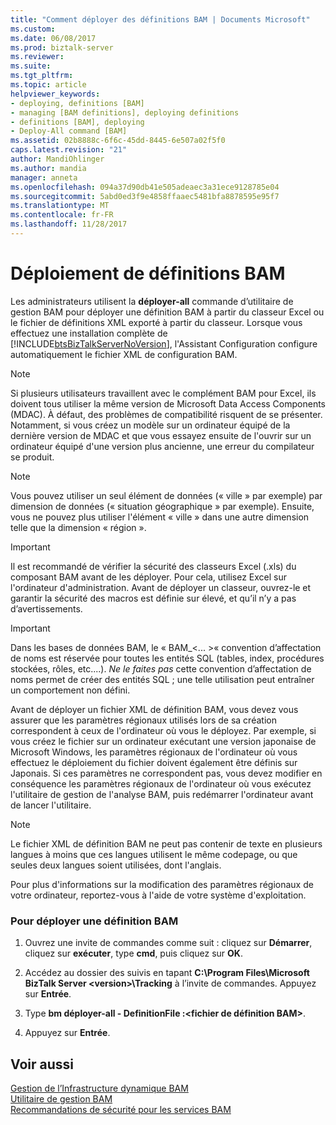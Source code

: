 ```yaml
---
title: "Comment déployer des définitions BAM | Documents Microsoft"
ms.custom: 
ms.date: 06/08/2017
ms.prod: biztalk-server
ms.reviewer: 
ms.suite: 
ms.tgt_pltfrm: 
ms.topic: article
helpviewer_keywords:
- deploying, definitions [BAM]
- managing [BAM definitions], deploying definitions
- definitions [BAM], deploying
- Deploy-All command [BAM]
ms.assetid: 02b8888c-6f6c-45dd-8445-6e507a02f5f0
caps.latest.revision: "21"
author: MandiOhlinger
ms.author: mandia
manager: anneta
ms.openlocfilehash: 094a37d90db41e505adeaec3a31ece9128785e04
ms.sourcegitcommit: 5abd0ed3f9e4858ffaaec5481bfa8878595e95f7
ms.translationtype: MT
ms.contentlocale: fr-FR
ms.lasthandoff: 11/28/2017
---
```

# <a name="how-to-deploy-bam-definitions"></a>Déploiement de définitions BAM
Les administrateurs utilisent la **déployer-all** commande d’utilitaire de gestion BAM pour déployer une définition BAM à partir du classeur Excel ou le fichier de définitions XML exporté à partir du classeur. Lorsque vous effectuez une installation complète de [!INCLUDE[btsBizTalkServerNoVersion](../includes/btsbiztalkservernoversion-md.md)], l'Assistant Configuration configure automatiquement le fichier XML de configuration BAM.  
  
> [!NOTE]
>  Si plusieurs utilisateurs travaillent avec le complément BAM pour Excel, ils doivent tous utiliser la même version de Microsoft Data Access Components (MDAC). À défaut, des problèmes de compatibilité risquent de se présenter. Notamment, si vous créez un modèle sur un ordinateur équipé de la dernière version de MDAC et que vous essayez ensuite de l'ouvrir sur un ordinateur équipé d'une version plus ancienne, une erreur du compilateur se produit.  
  
> [!NOTE]
>  Vous pouvez utiliser un seul élément de données (« ville » par exemple) par dimension de données (« situation géographique » par exemple). Ensuite, vous ne pouvez plus utiliser l'élément « ville » dans une autre dimension telle que la dimension « région ».  
  
> [!IMPORTANT]
>  Il est recommandé de vérifier la sécurité des classeurs Excel (.xls) du composant BAM avant de les déployer. Pour cela, utilisez Excel sur l'ordinateur d'administration. Avant de déployer un classeur, ouvrez-le et garantir la sécurité des macros est définie sur élevé, et qu’il n’y a pas d’avertissements.  
  
> [!IMPORTANT]
>  Dans les bases de données BAM, le « BAM_\<... \>« convention d’affectation de noms est réservée pour toutes les entités SQL (tables, index, procédures stockées, rôles, etc....). *Ne le faites pas* cette convention d’affectation de noms permet de créer des entités SQL ; une telle utilisation peut entraîner un comportement non défini.  
  
 Avant de déployer un fichier XML de définition BAM, vous devez vous assurer que les paramètres régionaux utilisés lors de sa création correspondent à ceux de l'ordinateur où vous le déployez. Par exemple, si vous créez le fichier sur un ordinateur exécutant une version japonaise de Microsoft Windows, les paramètres régionaux de l'ordinateur où vous effectuez le déploiement du fichier doivent également être définis sur Japonais. Si ces paramètres ne correspondent pas, vous devez modifier en conséquence les paramètres régionaux de l'ordinateur où vous exécutez l'utilitaire de gestion de l'analyse BAM, puis redémarrer l'ordinateur avant de lancer l'utilitaire.  
  
> [!NOTE]
>  Le fichier XML de définition BAM ne peut pas contenir de texte en plusieurs langues à moins que ces langues utilisent le même codepage, ou que seules deux langues soient utilisées, dont l'anglais.  
  
 Pour plus d'informations sur la modification des paramètres régionaux de votre ordinateur, reportez-vous à l'aide de votre système d'exploitation.  
  
### <a name="to-deploy-a-bam-definition"></a>Pour déployer une définition BAM  
  
1.  Ouvrez une invite de commandes comme suit : cliquez sur **Démarrer**, cliquez sur **exécuter**, type **cmd**, puis cliquez sur **OK**.  
  
2.  Accédez au dossier des suivis en tapant **C:\Program Files\Microsoft BizTalk Server \<version\>\Tracking** à l’invite de commandes. Appuyez sur **Entrée**.  
  
3.  Type **bm déployer-all - DefinitionFile :\<fichier de définition BAM\>**.  
  
4.  Appuyez sur **Entrée**.  
  
## <a name="see-also"></a>Voir aussi  
 [Gestion de l’Infrastructure dynamique BAM](../core/managing-the-bam-dynamic-infrastructure.md)   
 [Utilitaire de gestion BAM](../core/bam-management-utility.md)   
 [Recommandations de sécurité pour les services BAM](../core/bam-security-recommendations.md)